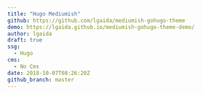 ```yaml
---
title: "Hugo Mediumish"
github: https://github.com/lgaida/mediumish-gohugo-theme
demo: https://lgaida.github.io/mediumish-gohugo-theme-demo/
author: lgaida
draft: true
ssg:
  - Hugo
cms:
  - No Cms
date: 2018-10-07T08:26:20Z
github_branch: master
---
```

